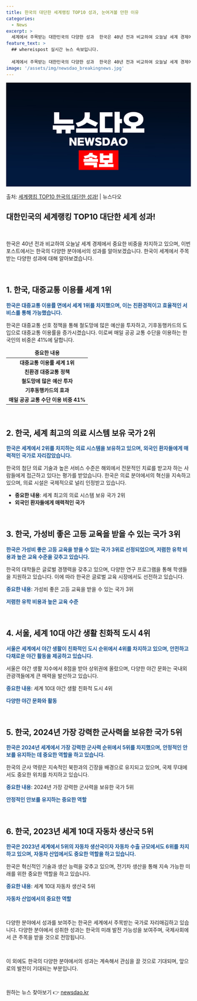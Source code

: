 ```yaml
---
title: 한국의 대단한 세계랭킹 TOP10 성과, 눈여겨볼 만한 이유
categories:
  - News
excerpt: >
  세계에서 주목받는 대한민국의 다양한 성과  한국은 40년 전과 비교하여 오늘날 세계 경제에서 중요한 비중을 …
feature_text: >
  ## whereispost 실시간 뉴스 속보입니다.

  세계에서 주목받는 대한민국의 다양한 성과  한국은 40년 전과 비교하여 오늘날 세계 경제에서 중요한 비중을 …
image: '/assets/img/newsdao_breakingnews.jpg'
---
```


![뉴스다오 속보](/assets/img/newsdao_breakingnews.jpg)

<p>출처: <a href="https://newsdao.kr/4184" rel="dofollow">세계랭킹 TOP10 한국의 대단한 성과!</a> | 뉴스다오</p>

<h2 data-ke-size="size26">대한민국의 세계랭킹 TOP10 대단한 세계 성과!</h2>
<p data-ke-size="size16">&nbsp;</p>
한국은 40년 전과 비교하여 오늘날 세계 경제에서 중요한 비중을 차지하고 있으며, 이번 포스트에서는 한국의 다양한 분야에서의 성과를 알아보겠습니다. 한국이 세계에서 주목받는 다양한 성과에 대해 알아보겠습니다. 
<p data-ke-size="size16">&nbsp;</p>

<h2 data-ke-size="size24">1. 한국, 대중교통 이용률 세계 1위</h2>
<p><b><span style="color: #1a5490;">한국은 대중교통 이용률 면에서 세계 1위를 차지했으며, 이는 친환경적이고 효율적인 서비스를 통해 가능했습니다.</span></b></p>
<p>한국은 대중교통 선호 정책을 통해 철도망에 많은 예산을 투자하고, 기후동행카드의 도입으로 대중교통 이용률을 증가시켰습니다. 이로써 매일 공공 교통 수단을 이용하는 한국인의 비중은 41%에 달합니다.</p>
<table>
<thead>
<tr>
<td style="text-align: center; height: 17px;"><b>중요한 내용</b></td>
</tr>
</thead>
<tbody>
<tr>
<td style="text-align: center; height: 17px;"><b>대중교통 이용률 세계 1위</b></td>
</tr>
<tr>
<td style="text-align: center; height: 17px;"><b>친환경 대중교통 정책</b></td>
</tr>
<tr>
<td style="text-align: center; height: 17px;"><b>철도망에 많은 예산 투자</b></td>
</tr>
<tr>
<td style="text-align: center; height: 17px;"><b>기후동행카드의 효과</b></td>
</tr>
<tr>
<td style="text-align: center; height: 17px;"><b>매일 공공 교통 수단 이용 비중 41%</b></td>
</tr>
</tbody>
</table>
<p data-ke-size="size16">&nbsp;</p>

<h2 data-ke-size="size24">2. 한국, 세계 최고의 의료 시스템 보유 국가 2위</h2>
<p><b><span style="color: #1a5490;">한국은 세계에서 2위를 차지하는 의료 시스템을 보유하고 있으며, 외국인 환자들에게 매력적인 국가로 자리잡았습니다.</span></b></p>
<p>한국의 첨단 의료 기술과 높은 서비스 수준은 해외에서 전문적인 치료를 받고자 하는 사람들에게 접근하고 있다는 평가를 받았습니다. 한국은 의료 분야에서의 혁신을 지속하고 있으며, 의료 시설은 국제적으로 널리 인정받고 있습니다.</p>
<ul>
<li><b>중요한 내용</b>: 세계 최고의 의료 시스템 보유 국가 2위</li>
<li><b>외국인 환자들에게 매력적인 국가</b></li>
</ul>
<p data-ke-size="size16">&nbsp;</p>

<h2 data-ke-size="size24">3. 한국, 가성비 좋은 고등 교육을 받을 수 있는 국가 3위</h2>
<p><b><span style="color: #1a5490;">한국은 가성비 좋은 고등 교육을 받을 수 있는 국가 3위로 선정되었으며, 저렴한 유학 비용과 높은 교육 수준을 갖추고 있습니다.</span></b></p>
<p>한국의 대학들은 글로벌 경쟁력을 갖추고 있으며, 다양한 연구 프로그램을 통해 학생들을 지원하고 있습니다. 이에 따라 한국은 글로벌 교육 시장에서도 선전하고 있습니다.</p>
<p><b><span style="color: #1a5490;">중요한 내용</span></b>: 가성비 좋은 고등 교육을 받을 수 있는 국가 3위</p>
<p><b><span style="color: #1a5490;">저렴한 유학 비용과 높은 교육 수준</span></b></p>
<p data-ke-size="size16">&nbsp;</p>

<h2 data-ke-size="size24">4. 서울, 세계 10대 야간 생활 친화적 도시 4위</h2>
<p><b><span style="color: #1a5490;">서울은 세계에서 야간 생활이 친화적인 도시 순위에서 4위를 차지하고 있으며, 안전하고 다채로운 야간 활동을 제공하고 있습니다.</span></b></p>
<p>서울은 야간 생활 지수에서 8점을 받아 상위권에 올랐으며, 다양한 야간 문화는 국내외 관광객들에게 큰 매력을 발산하고 있습니다.</p>
<p><b><span style="color: #1a5490;">중요한 내용</span></b>: 세계 10대 야간 생활 친화적 도시 4위</p>
<p><b><span style="color: #1a5490;">다양한 야간 문화와 활동</span></b></p>
<p data-ke-size="size16">&nbsp;</p>

<h2 data-ke-size="size24">5. 한국, 2024년 가장 강력한 군사력을 보유한 국가 5위</h2>
<p><b><span style="color: #1a5490;">한국은 2024년 세계에서 가장 강력한 군사력 순위에서 5위를 차지했으며, 안정적인 안보를 유지하는 데 중요한 역할을 하고 있습니다.</span></b></p>
<p>한국의 군사 역량은 지속적인 북한과의 긴장을 배경으로 유지되고 있으며, 국제 무대에서도 중요한 위치를 차지하고 있습니다.</p>
<p><b><span style="color: #1a5490;">중요한 내용</span></b>: 2024년 가장 강력한 군사력을 보유한 국가 5위</p>
<p><b><span style="color: #1a5490;">안정적인 안보를 유지하는 중요한 역할</span></b></p>
<p data-ke-size="size16">&nbsp;</p>

<h2 data-ke-size="size24">6. 한국, 2023년 세계 10대 자동차 생산국 5위</h2>
<p><b><span style="color: #1a5490;">한국은 2023년 세계에서 5위의 자동차 생산국이자 자동차 수출 규모에서도 6위를 차지하고 있으며, 자동차 산업에서도 중요한 역할을 하고 있습니다.</span></b></p>
<p>한국은 혁신적인 기술과 생산 능력을 갖추고 있으며, 전기차 생산을 통해 지속 가능한 미래를 위한 중요한 역할을 하고 있습니다.</p>
<p><b><span style="color: #1a5490;">중요한 내용</span></b>: 세계 10대 자동차 생산국 5위</p>
<p><b><span style="color: #1a5490;">자동차 산업에서의 중요한 역할</span></b></p>
<p data-ke-size="size16">&nbsp;</p>
<p>다양한 분야에서 성과를 보여주는 한국은 세계에서 주목받는 국가로 자리매김하고 있습니다. 다양한 분야에서 성취한 성과는 한국의 미래 발전 가능성을 보여주며, 국제사회에서 큰 주목을 받을 것으로 전망됩니다.</p>
<p data-ke-size="size16">&nbsp;</p>
<p>이 외에도 한국의 다양한 분야에서의 성과는 계속해서 관심을 끌 것으로 기대되며, 앞으로의 발전이 기대되는 부분입니다.</p>
<p data-ke-size="size16">&nbsp;</p> 

원하는 뉴스 찾아보기 👉 <a href="https://newsdao.kr" rel="dofollow">newsdao.kr</a>


